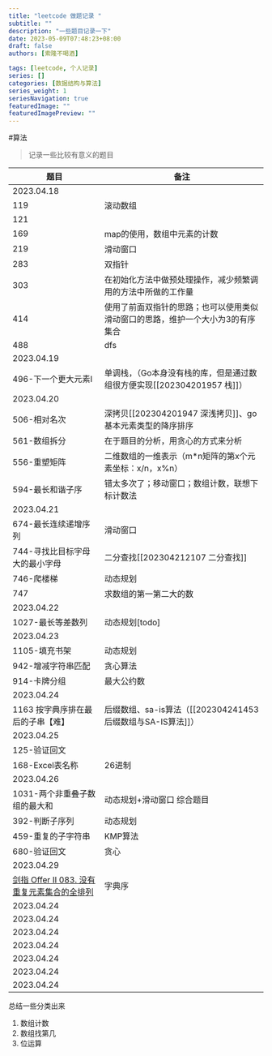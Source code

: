 ```yaml
---
title: "leetcode 做题记录 "
subtitle: ""
description: "一些题目记录一下"
date: 2023-05-09T07:48:23+08:00
draft: false
authors: [索隆不喝酒]

tags: [leetcode, 个人记录]
series: []
categories: [数据结构与算法]
series_weight: 1
seriesNavigation: true
featuredImage: ""
featuredImagePreview: ""
---
```

<!--more-->

#算法

> 记录一些比较有意义的题目

|题目|备注|
|----|----|
|2023.04.18||
|119|滚动数组|
|121||
|169|map的使用，数组中元素的计数|
|219|滑动窗口|
|283|双指针|
|303|在初始化方法中做预处理操作，减少频繁调用的方法中所做的工作量|
|414|使用了前面双指针的思路；也可以使用类似滑动窗口的思路，维护一个大小为3的有序集合|
|488|dfs|
|2023.04.19||
|496-下一个更大元素I|单调栈，（Go本身没有栈的库，但是通过数组很方便实现[[202304201957 栈]]）|
|2023.04.20||
|506-相对名次|深拷贝[[202304201947 深浅拷贝]]、go基本元素类型的降序排序|
|561-数组拆分|在于题目的分析，用贪心的方式来分析|
|556-重塑矩阵|二维数组的一维表示（m\*n矩阵的第x个元素坐标：x/n，x%n）|
|594-最长和谐子序|错太多次了；移动窗口；数组计数，联想下标计数法|
|2023.04.21||
|674-最长连续递增序列|滑动窗口|
|744-寻找比目标字母大的最小字母|二分查找[[202304212107 二分查找]]|
|746-爬楼梯|动态规划|
|747|求数组的第一第二大的数|
|2023.04.22||
|1027-最长等差数列|动态规划[todo]|
|2023.04.23||
|1105-填充书架|动态规划|
|942-增减字符串匹配|贪心算法|
|914-卡牌分组|最大公约数|
|2023.04.24||
|1163 按字典序排在最后的子串【难】|后缀数组、sa-is算法（[[202304241453 后缀数组与SA-IS算法]]）|
|2023.04.25||
|125-验证回文||
|168-Excel表名称|26进制|
|2023.04.26||
|1031-两个非重叠子数组的最大和|动态规划+滑动窗口 综合题目|
|392-判断子序列|动态规划|
|459-重复的子字符串|KMP算法|
|680-验证回文|贪心|
|2023.04.29||
|[剑指 Offer II 083. 没有重复元素集合的全排列](https://leetcode.cn/problems/VvJkup/)|字典序|
|2023.04.24||
|2023.04.24||
|2023.04.24||
|2023.04.24||
|2023.04.24||
|2023.04.24||
|2023.04.24||


总结一些分类出来
1. 数组计数
2. 数组找第几
3. 位运算